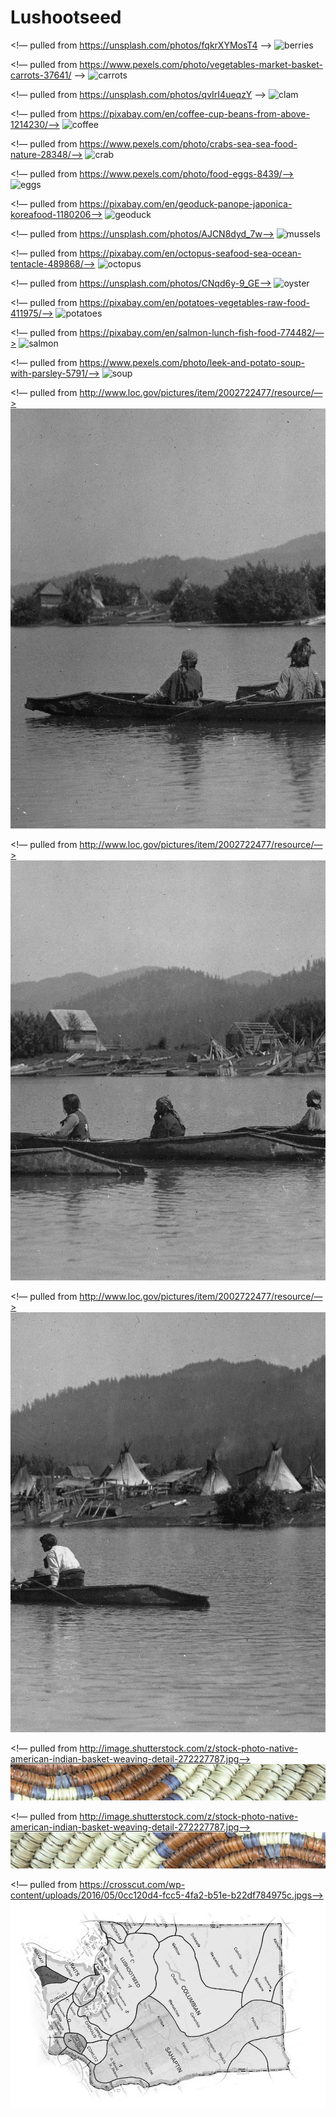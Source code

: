 # Lushootseed
<!— pulled from https://unsplash.com/photos/fqkrXYMosT4 —>
<img src="image/berries.jpg" alt="berries">

<!— pulled from https://www.pexels.com/photo/vegetables-market-basket-carrots-37641/ —>
<img src="image/carrots.jpg" alt="carrots">

<!— pulled from https://unsplash.com/photos/qvIrI4ueqzY —>
<img src="image/clam.jpg" alt="clam">

<!— pulled from https://pixabay.com/en/coffee-cup-beans-from-above-1214230/—>
<img src="image/coffee.jpg" alt="coffee">

<!— pulled from https://www.pexels.com/photo/crabs-sea-sea-food-nature-28348/—>
<img src="image/crab.jpg" alt="crab">

<!— pulled from https://www.pexels.com/photo/food-eggs-8439/—>
<img src="image/eggs.jpg" alt="eggs">

<!— pulled from https://pixabay.com/en/geoduck-panope-japonica-koreafood-1180206—>
<img src="image/geoduck.jpg" alt="geoduck">

<!— pulled from https://unsplash.com/photos/AJCN8dyd_7w—>
<img src="image/mussels.jpg" alt="mussels">

<!— pulled from https://pixabay.com/en/octopus-seafood-sea-ocean-tentacle-489868/—>
<img src="image/octopus.jpg" alt="octopus">

<!— pulled from https://unsplash.com/photos/CNqd6y-9_GE—>
<img src="image/oyster.jpg" alt="oyster">

<!— pulled from  https://pixabay.com/en/potatoes-vegetables-raw-food-411975/—>
<img src="image/potatoes.jpg" alt="potatoes">

<!— pulled from  https://pixabay.com/en/salmon-lunch-fish-food-774482/—>
<img src="image/salmon.jpg" alt="salmon">

<!— pulled from  https://www.pexels.com/photo/leek-and-potato-soup-with-parsley-5791/—>
<img src="image/soup.jpg" alt="soup">

<!— pulled from  http://www.loc.gov/pictures/item/2002722477/resource/—>
<img src="image/left.jpeg" alt="left_banner">

<!— pulled from  http://www.loc.gov/pictures/item/2002722477/resource/—>
<img src="image/center.jpeg" alt="center_banner">

<!— pulled from  http://www.loc.gov/pictures/item/2002722477/resource/—>
<img src="image/right.jpeg" alt="right_banner">

<!— pulled from  http://image.shutterstock.com/z/stock-photo-native-american-indian-basket-weaving-detail-272227787.jpg—>
<img src="image/bluebasket.jpg" alt="footer">

<!— pulled from  http://image.shutterstock.com/z/stock-photo-native-american-indian-basket-weaving-detail-272227787.jpg—>
<img src="image/bluebasket_flipped.jpg" alt="header">

<!— pulled from  https://crosscut.com/wp-content/uploads/2016/05/0cc120d4-fcc5-4fa2-b51e-b22df784975c.jpgs—>
<img src="image/lushootseed_map.jpg" alt="map">
